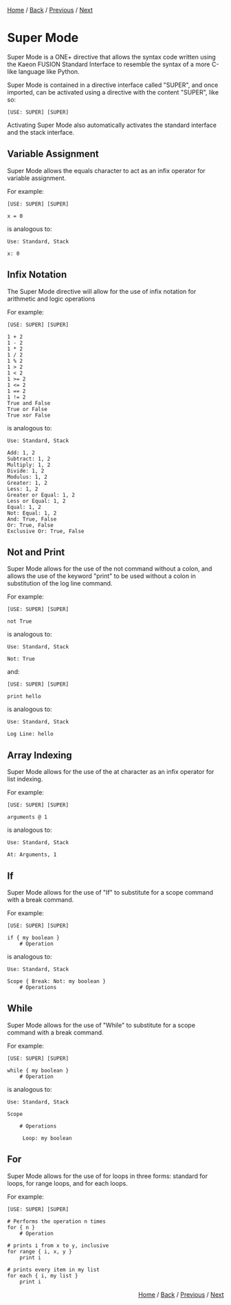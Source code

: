 [Home](https://github.com/Gallery-of-Kaeon/Kaeon-FUSION/tree/master/Kaeon%20FUSION/Documentation/README.md) /
[Back](https://github.com/Gallery-of-Kaeon/Kaeon-FUSION/tree/master/Kaeon%20FUSION/Documentation/3%20-%20Standard%20Interface/README.md) /
[Previous](https://github.com/Gallery-of-Kaeon/Kaeon-FUSION/tree/master/Kaeon%20FUSION/Documentation/3%20-%20Standard%20Interface/README.md) /
[Next](https://github.com/Gallery-of-Kaeon/Kaeon-FUSION/tree/master/Kaeon%20FUSION/Documentation/4%20-%20Stack%20Interface/README.md)

# Super Mode

Super Mode is a ONE+ directive that allows the syntax code written using the Kaeon FUSION Standard Interface to resemble the syntax of a more C-like language like Python.

Super Mode is contained in a directive interface called "SUPER",
and once imported, can be activated using a directive with the content "SUPER",
like so:

    [USE: SUPER] [SUPER]

Activating Super Mode also automatically activates the standard interface and the stack interface.

## Variable Assignment

Super Mode allows the equals character to act as an infix operator for variable assignment.

For example:

    [USE: SUPER] [SUPER]

    x = 0

is analogous to:

    Use: Standard, Stack

    x: 0

## Infix Notation

The Super Mode directive will allow for the use of infix notation for arithmetic and logic operations

For example:

    [USE: SUPER] [SUPER]

    1 + 2
    1 - 2
    1 * 2
    1 / 2
    1 % 2
    1 > 2
    1 < 2
    1 >= 2
    1 <= 2
    1 == 2
    1 != 2
    True and False
    True or False
    True xor False

is analogous to:

    Use: Standard, Stack

    Add: 1, 2
    Subtract: 1, 2
    Multiply: 1, 2
    Divide: 1, 2
    Modulus: 1, 2
    Greater: 1, 2
    Less: 1, 2
    Greater or Equal: 1, 2
    Less or Equal: 1, 2
    Equal: 1, 2
    Not: Equal: 1, 2
    And: True, False
    Or: True, False
    Exclusive Or: True, False

## Not and Print

Super Mode allows for the use of the not command without a colon,
and allows the use of the keyword "print" to be used without a colon in substitution of the log line command.

For example:
					
    [USE: SUPER] [SUPER]
			
    not True
				
is analogous to:

    Use: Standard, Stack

    Not: True

and:
					
    [USE: SUPER] [SUPER]
			
    print hello
				
is analogous to:

    Use: Standard, Stack

    Log Line: hello

## Array Indexing

Super Mode allows for the use of the at character as an infix operator for list indexing.

For example:

    [USE: SUPER] [SUPER]

    arguments @ 1

is analogous to:

    Use: Standard, Stack

    At: Arguments, 1

## If

Super Mode allows for the use of "If" to substitute for a scope command with a break command.

For example:

    [USE: SUPER] [SUPER]

    if { my boolean }
    	# Operation

is analogous to:

    Use: Standard, Stack

    Scope { Break: Not: my boolean }
    	# Operations

## While

Super Mode allows for the use of "While" to substitute for a scope command with a break command.

For example:

    [USE: SUPER] [SUPER]

    while { my boolean }
    	# Operation

is analogous to:

    Use: Standard, Stack

    Scope

    	# Operations

    	 Loop: my boolean

## For

Super Mode allows for the use of for loops in three forms:
standard for loops,
for range loops,
and for each loops.

For example:

    [USE: SUPER] [SUPER]

    # Performs the operation n times
    for { n }
    	# Operation

    # prints i from x to y, inclusive
    for range { i, x, y }
    	print i

    # prints every item in my list
    for each { i, my list }
    	print i

<div align="right"><p>

<a href="https://github.com/Gallery-of-Kaeon/Kaeon-FUSION/tree/master/Kaeon%20FUSION/Documentation/README.md">Home</a> / 
<a href="https://github.com/Gallery-of-Kaeon/Kaeon-FUSION/tree/master/Kaeon%20FUSION/Documentation/3%20-%20Standard%20Interface/README.md">Back</a> / 
<a href="https://github.com/Gallery-of-Kaeon/Kaeon-FUSION/tree/master/Kaeon%20FUSION/Documentation/3%20-%20Standard%20Interface/README.md">Previous</a> / 
<a href="https://github.com/Gallery-of-Kaeon/Kaeon-FUSION/tree/master/Kaeon%20FUSION/Documentation/4%20-%20Stack%20Interface/README.md">Next</a>

</p></div>